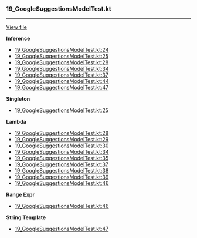 ### 19_GoogleSuggestionsModelTest.kt
---
[View file](../../recall_analyzed/19_GoogleSuggestionsModelTest.kt)

**Inference**

 - [19_GoogleSuggestionsModelTest.kt:24](../../recall_analyzed/19_GoogleSuggestionsModelTest.kt#L24)
 - [19_GoogleSuggestionsModelTest.kt:25](../../recall_analyzed/19_GoogleSuggestionsModelTest.kt#L25)
 - [19_GoogleSuggestionsModelTest.kt:28](../../recall_analyzed/19_GoogleSuggestionsModelTest.kt#L28)
 - [19_GoogleSuggestionsModelTest.kt:34](../../recall_analyzed/19_GoogleSuggestionsModelTest.kt#L34)
 - [19_GoogleSuggestionsModelTest.kt:37](../../recall_analyzed/19_GoogleSuggestionsModelTest.kt#L37)
 - [19_GoogleSuggestionsModelTest.kt:44](../../recall_analyzed/19_GoogleSuggestionsModelTest.kt#L44)
 - [19_GoogleSuggestionsModelTest.kt:47](../../recall_analyzed/19_GoogleSuggestionsModelTest.kt#L47)

**Singleton**

 - [19_GoogleSuggestionsModelTest.kt:25](../../recall_analyzed/19_GoogleSuggestionsModelTest.kt#L25)

**Lambda**

 - [19_GoogleSuggestionsModelTest.kt:28](../../recall_analyzed/19_GoogleSuggestionsModelTest.kt#L28)
 - [19_GoogleSuggestionsModelTest.kt:29](../../recall_analyzed/19_GoogleSuggestionsModelTest.kt#L29)
 - [19_GoogleSuggestionsModelTest.kt:30](../../recall_analyzed/19_GoogleSuggestionsModelTest.kt#L30)
 - [19_GoogleSuggestionsModelTest.kt:34](../../recall_analyzed/19_GoogleSuggestionsModelTest.kt#L34)
 - [19_GoogleSuggestionsModelTest.kt:35](../../recall_analyzed/19_GoogleSuggestionsModelTest.kt#L35)
 - [19_GoogleSuggestionsModelTest.kt:37](../../recall_analyzed/19_GoogleSuggestionsModelTest.kt#L37)
 - [19_GoogleSuggestionsModelTest.kt:38](../../recall_analyzed/19_GoogleSuggestionsModelTest.kt#L38)
 - [19_GoogleSuggestionsModelTest.kt:39](../../recall_analyzed/19_GoogleSuggestionsModelTest.kt#L39)
 - [19_GoogleSuggestionsModelTest.kt:46](../../recall_analyzed/19_GoogleSuggestionsModelTest.kt#L46)

**Range Expr**

 - [19_GoogleSuggestionsModelTest.kt:46](../../recall_analyzed/19_GoogleSuggestionsModelTest.kt#L46)

**String Template**

 - [19_GoogleSuggestionsModelTest.kt:47](../../recall_analyzed/19_GoogleSuggestionsModelTest.kt#L47)
